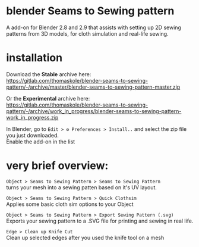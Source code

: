 # blender Seams to Sewing pattern

A add-on for Blender 2.8 and 2.9 that assists with setting up 2D sewing patterns from 3D models, for cloth simulation and real-life sewing.

# installation
Download the **Stable** archive here:\
https://gitlab.com/thomaskole/blender-seams-to-sewing-pattern/-/archive/master/blender-seams-to-sewing-pattern-master.zip

Or the **Experimental** archive here:\
https://gitlab.com/thomaskole/blender-seams-to-sewing-pattern/-/archive/work_in_progress/blender-seams-to-sewing-pattern-work_in_progress.zip

In Blender, go to `Edit > ⚙️ Preferences > Install..` and select the zip file you just downloaded.\
Enable the add-on in the list

# very brief overview:
`Object > Seams to Sewing Pattern > Seams to Sewing Pattern`\
turns your mesh into a sewing patten based on it's UV layout.

`Object > Seams to Sewing Pattern > Quick Clothsim`\
Applies some basic cloth sim options to your Object

`Object > Seams to Sewing Pattern > Export Sewing Pattern (.svg)`\
Exports your sewing pattern to a .SVG file for printing and sewing in real life.

`Edge > Clean up Knife Cut`\
Clean up selected edges after you used the knife tool on a mesh